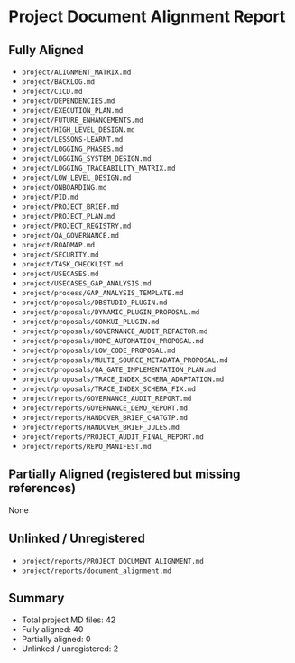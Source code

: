 # Project Document Alignment Report

## Fully Aligned

- `project/ALIGNMENT_MATRIX.md`
- `project/BACKLOG.md`
- `project/CICD.md`
- `project/DEPENDENCIES.md`
- `project/EXECUTION_PLAN.md`
- `project/FUTURE_ENHANCEMENTS.md`
- `project/HIGH_LEVEL_DESIGN.md`
- `project/LESSONS-LEARNT.md`
- `project/LOGGING_PHASES.md`
- `project/LOGGING_SYSTEM_DESIGN.md`
- `project/LOGGING_TRACEABILITY_MATRIX.md`
- `project/LOW_LEVEL_DESIGN.md`
- `project/ONBOARDING.md`
- `project/PID.md`
- `project/PROJECT_BRIEF.md`
- `project/PROJECT_PLAN.md`
- `project/PROJECT_REGISTRY.md`
- `project/QA_GOVERNANCE.md`
- `project/ROADMAP.md`
- `project/SECURITY.md`
- `project/TASK_CHECKLIST.md`
- `project/USECASES.md`
- `project/USECASES_GAP_ANALYSIS.md`
- `project/process/GAP_ANALYSIS_TEMPLATE.md`
- `project/proposals/DBSTUDIO_PLUGIN.md`
- `project/proposals/DYNAMIC_PLUGIN_PROPOSAL.md`
- `project/proposals/GONKUI_PLUGIN.md`
- `project/proposals/GOVERNANCE_AUDIT_REFACTOR.md`
- `project/proposals/HOME_AUTOMATION_PROPOSAL.md`
- `project/proposals/LOW_CODE_PROPOSAL.md`
- `project/proposals/MULTI_SOURCE_METADATA_PROPOSAL.md`
- `project/proposals/QA_GATE_IMPLEMENTATION_PLAN.md`
- `project/proposals/TRACE_INDEX_SCHEMA_ADAPTATION.md`
- `project/proposals/TRACE_INDEX_SCHEMA_FIX.md`
- `project/reports/GOVERNANCE_AUDIT_REPORT.md`
- `project/reports/GOVERNANCE_DEMO_REPORT.md`
- `project/reports/HANDOVER_BRIEF_CHATGTP.md`
- `project/reports/HANDOVER_BRIEF_JULES.md`
- `project/reports/PROJECT_AUDIT_FINAL_REPORT.md`
- `project/reports/REPO_MANIFEST.md`

## Partially Aligned (registered but missing references)

None

## Unlinked / Unregistered

- `project/reports/PROJECT_DOCUMENT_ALIGNMENT.md`
- `project/reports/document_alignment.md`

## Summary

- Total project MD files: 42
- Fully aligned: 40
- Partially aligned: 0
- Unlinked / unregistered: 2